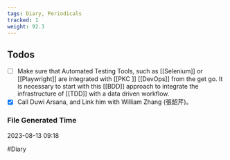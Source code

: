 ```yaml
---
tags: Diary, Periodicals
tracked: 1
weight: 92.3
---
```


## Todos
- [ ] Make sure that Automated Testing Tools, such as [[Selenium]] or [[Playwright]] are integrated with [[PKC ]] [[DevOps]] from the get go. It is necessary to start with this [[BDD]] approach to integrate the infrastructure of [[TDD]] with a data driven workflow.
- [x] Call Duwi Arsana, and Link him with William Zhang (張韶芹)。

### File Generated Time
2023-08-13 09:18

#Diary 